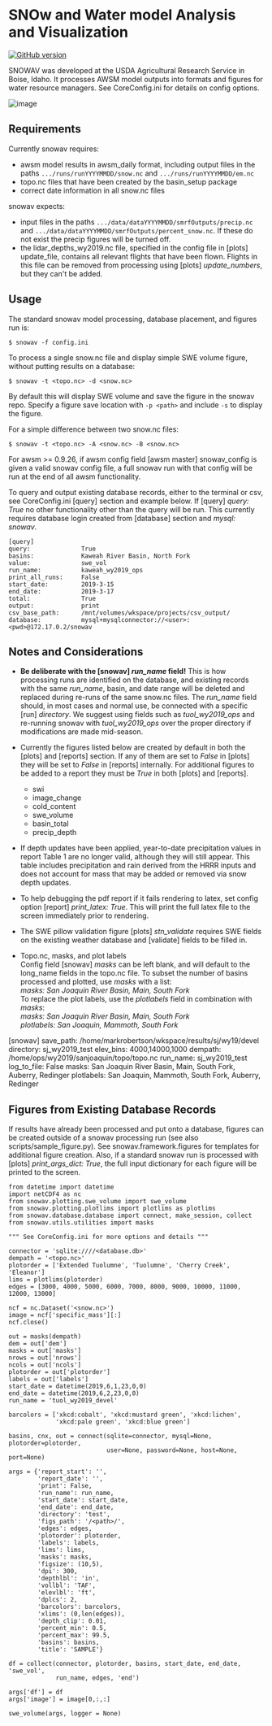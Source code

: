 # SNOw and Water model Analysis and Visualization

[![GitHub version](https://badge.fury.io/gh/USDA-ARS-NWRC%2Fsnowav.svg)](https://badge.fury.io/gh/USDA-ARS-NWRC%2Fsnowav)

SNOWAV was developed at the USDA Agricultural Research Service in Boise, Idaho. It processes AWSM model outputs into formats and figures for water resource managers. See CoreConfig.ini for details on config options.

![image](https://raw.githubusercontent.com/USDA-ARS-NWRC/awsm/master/docs/_static/ModelSystemOverview_new.png)

## Requirements
Currently snowav requires:
- awsm model results in awsm_daily format, including output files in the paths ```.../runs/runYYYYMMDD/snow.nc``` and ```.../runs/runYYYYMMDD/em.nc```
- topo.nc files that have been created by the basin_setup package
- correct date information in all snow.nc files

snowav expects:

- input files in the paths ```.../data/dataYYYYMMDD/smrfOutputs/precip.nc``` and ```.../data/dataYYYYMMDD/smrfOutputs/percent_snow.nc```. If these do not exist the precip figures will be turned off.
- the lidar_depths_wy2019.nc file, specified in the config file in [plots] update_file, contains all relevant flights that have been flown. Flights in this file can be removed from processing using [plots] *update_numbers*, but they can't be added.

## Usage
The standard snowav model processing, database placement, and figures run is:
```
$ snowav -f config.ini
```

To process a single snow.nc file and display simple SWE volume figure, without putting results on a database:

```
$ snowav -t <topo.nc> -d <snow.nc>
```

By default this will display SWE volume and save the figure in the snowav repo. Specify a figure save location with ```-p <path>``` and include ``` -s ``` to display the figure.

For a simple difference between two snow.nc files:

```
$ snowav -t <topo.nc> -A <snow.nc> -B <snow.nc>
```

For awsm >= 0.9.26, if awsm config field [awsm master] snowav_config is given a valid snowav config file, a full snowav run with that config will be run at the end of all awsm functionality.

To query and output existing database records, either to the terminal or csv, see CoreConfig.ini [query] section and example below. If [query] *query: True* no other functionality other than the query will be run. This currently requires database login created from [database] section and *mysql: snowav*.
```
[query]
query:              True
basins:             Kaweah River Basin, North Fork
value:              swe_vol
run_name:           kaweah_wy2019_ops
print_all_runs:     False
start_date:         2019-3-15
end_date:           2019-3-17
total:              True
output:             print
csv_base_path:      /mnt/volumes/wkspace/projects/csv_output/
database:           mysql+mysqlconnector://<user>:<pwd>@172.17.0.2/snowav
```

## Notes and Considerations
- **Be deliberate with the [snowav] *run_name* field!** This is how processing runs are identified on the database, and existing records with the same *run_name*, basin, and date range will be deleted and replaced during re-runs of the same snow.nc files. The *run_name* field should, in most cases and normal use, be connected with a specific [run] *directory*. We suggest using fields such as *tuol_wy2019_ops* and re-running snowav with *tuol_wy2019_ops* over the proper directory if modifications are made mid-season.

- Currently the figures listed below are created by default in both the [plots] and [reports] section. If any of them are set to *False* in [plots] they will be set to *False* in [reports] internally. For additional figures to be added to a report they must be *True* in both [plots] and [reports].
  - swi
  - image_change
  - cold_content  
  - swe_volume
  - basin_total
  - precip_depth


- If depth updates have been applied, year-to-date precipitation values in report Table 1 are no longer valid, although they will still appear. This table includes precipitation and rain derived from the HRRR inputs and does not account for mass that may be added or removed via snow depth updates.

- To help debugging the pdf report if it fails rendering to latex, set config option [report] *print_latex: True*. This will print the full latex file to the screen immediately prior to rendering.

- The SWE pillow validation figure [plots] *stn_validate* requires SWE fields on the existing weather database and [validate] fields to be filled in.

- Topo.nc, masks, and plot labels <br/>
Config field [snowav] *masks* can be left blank, and will default to the long_name fields in the topo.nc file. To subset the number of basins processed and plotted, use *masks* with a list: <br/> *masks: San Joaquin River Basin, Main, South Fork* <br/>
To replace the plot labels, use the *plotlabels* field in combination with *masks*: <br/> *masks: San Joaquin River Basin, Main, South Fork* <br/> *plotlabels: San Joaquin, Mammoth, South Fork*

[snowav]
save_path:          /home/markrobertson/wkspace/results/sj/wy19/devel
directory:          sj_wy2019_test
elev_bins:          4000,14000,1000
dempath:            /home/ops/wy2019/sanjoaquin/topo/topo.nc
run_name:           sj_wy2019_test
log_to_file:        False
masks:              San Joaquin River Basin, Main, South Fork, Auberry, Redinger
plotlabels:         San Joaquin, Mammoth, South Fork, Auberry, Redinger

## Figures from Existing Database Records
If results have already been processed and put onto a database, figures can be created outside of a snowav processing run (see also scripts/sample_figure.py). See snowav.framework.figures for templates for additional figure creation. Also, if a standard snowav run is processed with [plots] *print_args_dict: True*, the full input dictionary for each figure will be printed to the screen.

```
from datetime import datetime
import netCDF4 as nc
from snowav.plotting.swe_volume import swe_volume
from snowav.plotting.plotlims import plotlims as plotlims
from snowav.database.database import connect, make_session, collect
from snowav.utils.utilities import masks

""" See CoreConfig.ini for more options and details """

connector = 'sqlite:////<database.db>'
dempath = '<topo.nc>'
plotorder = ['Extended Tuolumne', 'Tuolumne', 'Cherry Creek', 'Eleanor']
lims = plotlims(plotorder)
edges = [3000, 4000, 5000, 6000, 7000, 8000, 9000, 10000, 11000, 12000, 13000]

ncf = nc.Dataset('<snow.nc>')
image = ncf['specific_mass'][:]
ncf.close()

out = masks(dempath)
dem = out['dem']
masks = out['masks']
nrows = out['nrows']
ncols = out['ncols']
plotorder = out['plotorder']
labels = out['labels']
start_date = datetime(2019,6,1,23,0,0)
end_date = datetime(2019,6,2,23,0,0)
run_name = 'tuol_wy2019_devel'

barcolors = ['xkcd:cobalt', 'xkcd:mustard green', 'xkcd:lichen',
             'xkcd:pale green', 'xkcd:blue green']

basins, cnx, out = connect(sqlite=connector, mysql=None, plotorder=plotorder,
                           user=None, password=None, host=None, port=None)

args = {'report_start': '',
        'report_date': '',
        'print': False,
        'run_name': run_name,
        'start_date': start_date,
        'end_date': end_date,
        'directory': 'test',
        'figs_path': '/<path>/',
        'edges': edges,
        'plotorder': plotorder,
        'labels': labels,
        'lims': lims,
        'masks': masks,
        'figsize': (10,5),
        'dpi': 300,
        'depthlbl': 'in',
        'vollbl': 'TAF',
        'elevlbl': 'ft',
        'dplcs': 2,
        'barcolors': barcolors,
        'xlims': (0,len(edges)),
        'depth_clip': 0.01,
        'percent_min': 0.5,
        'percent_max': 99.5,
        'basins': basins,
        'title': 'SAMPLE'}

df = collect(connector, plotorder, basins, start_date, end_date, 'swe_vol',
             run_name, edges, 'end')

args['df'] = df
args['image'] = image[0,:,:]

swe_volume(args, logger = None)

```
